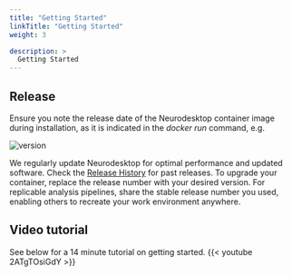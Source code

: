 ```yaml
---
title: "Getting Started"
linkTitle: "Getting Started"
weight: 3

description: >
  Getting Started
---
```


## Release
Ensure you note the release date of the Neurodesktop container image during installation, as it is indicated in the _docker run_ command, e.g. 

![version](/neurodeskapp/version.png 'version')

We regularly update Neurodesktop for optimal performance and updated software. Check the [Release History](/docs/overview/release-history) for past releases. To upgrade your container, replace the release number with your desired version. For replicable analysis pipelines, share the stable release number you used, enabling others to recreate your work environment anywhere.

## Video tutorial
See below for a 14 minute tutorial on getting started. 
{{< youtube 2ATgTOsiGdY >}}
<!-- Click [here](https://www.youtube.com/watch?v=2ATgTOsiGdY&list=PLXHdMkqf4kf_ch9quScSTX8YYaSnqnmqX&index=6) to watch a 14 minute tutorial video from eResearch 2021 -->
